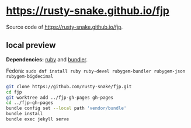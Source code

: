 https://rusty-snake.github.io/fjp
=================================

Source code of <https://rusty-snake.github.io/fjp>.

local preview
-------------

**Dependencies:** [ruby](https://www.ruby-lang.org/) and [bundler](https://bundler.io/).

Fedora: `sudo dnf install ruby ruby-devel rubygem-bundler rubygem-json rubygem-bigdecimal`

```bash
git clone https://github.com/rusty-snake/fjp.git
cd fjp
git worktree add ../fjp-gh-pages gh-pages
cd ../fjp-gh-pages
bundle config set --local path 'vendor/bundle'
bundle install
bundle exec jekyll serve
```
